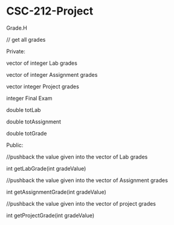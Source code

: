 # CSC-212-Project
Grade.H

// get all grades 

Private:

  vector of integer Lab grades
  
  vector of integer Assignment grades
  
  vector integer Project grades
  
  integer Final Exam
  
  double totLab
  
  double totAssignment
  
  double totGrade
  
  
 Public:
 
//pushback the value given into the vector of Lab grades

 int getLabGrade(int gradeValue)

//pushback the value given into the vector of Assignment grades

int getAssignmentGrade(int gradeValue)

//pushback the value given into the vector of project grades

int getProjectGrade(int gradeValue)
